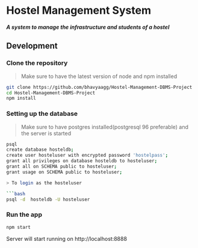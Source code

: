 # Hostel Management System

***A system to manage the infrastructure and students of a hostel***

## Development

### Clone the repository
> Make sure to have the latest version of node and npm installed

```bash
git clone https://github.com/bhavyaagg/Hostel-Management-DBMS-Project
cd Hostel-Management-DBMS-Project
npm install
```  

### Setting up the database
> Make sure to have postgres installed(postgresql 96 preferable) and the server is started

```bash
psql
create database hosteldb;
create user hosteluser with encrypted password 'hostelpass';
grant all privileges on database hosteldb to hosteluser;
grant all on SCHEMA public to hosteluser;
grant usage on SCHEMA public to hosteluser;

> To login as the hosteluser

```bash
psql -d  hosteldb -U hosteluser
``` 

### Run the app

```bash
npm start
```

Server will start running on http://localhost:8888
